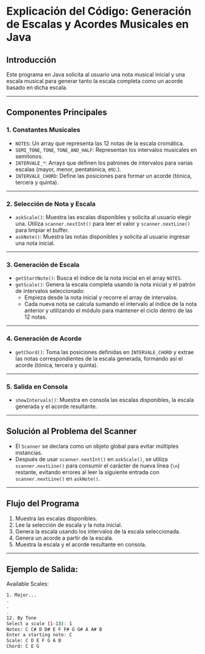 # Explicación del Código: Generación de Escalas y Acordes Musicales en Java

## **Introducción**
Este programa en Java solicita al usuario una nota musical inicial y una escala musical para generar tanto la escala completa como un acorde basado en dicha escala.

---

## **Componentes Principales**

### 1. **Constantes Musicales**
- `NOTES`: Un array que representa las 12 notas de la escala cromática.
- `SEMI_TONE`, `TONE`, `TONE_AND_HALF`: Representan los intervalos musicales en semitonos.
- `INTERVALE_*`: Arrays que definen los patrones de intervalos para varias escalas (mayor, menor, pentatónica, etc.).
- `INTERVALE_CHORD`: Define las posiciones para formar un acorde (tónica, tercera y quinta).

---

### 2. **Selección de Nota y Escala**
- `askScale()`: Muestra las escalas disponibles y solicita al usuario elegir una. Utiliza `scanner.nextInt()` para leer el valor y `scanner.nextLine()` para limpiar el buffer.
- `askNote()`: Muestra las notas disponibles y solicita al usuario ingresar una nota inicial.

---

### 3. **Generación de Escala**
- `getStartNote()`: Busca el índice de la nota inicial en el array `NOTES`.
- `getScale()`: Genera la escala completa usando la nota inicial y el patrón de intervalos seleccionado:
  - Empieza desde la nota inicial y recorre el array de intervalos.
  - Cada nueva nota se calcula sumando el intervalo al índice de la nota anterior y utilizando el módulo para mantener el ciclo dentro de las 12 notas.

---

### 4. **Generación de Acorde**
- `getChord()`: Toma las posiciones definidas en `INTERVALE_CHORD` y extrae las notas correspondientes de la escala generada, formando así el acorde (tónica, tercera y quinta).

---

### 5. **Salida en Consola**
- `showIntervals()`: Muestra en consola las escalas disponibles, la escala generada y el acorde resultante.

---

## **Solución al Problema del Scanner**
- El `Scanner` se declara como un objeto global para evitar múltiples instancias.
- Después de usar `scanner.nextInt()` en `askScale()`, se utiliza `scanner.nextLine()` para consumir el carácter de nueva línea (`\n`) restante, evitando errores al leer la siguiente entrada con `scanner.nextLine()` en `askNote()`.

---

## **Flujo del Programa**
1. Muestra las escalas disponibles.
2. Lee la selección de escala y la nota inicial.
3. Genera la escala usando los intervalos de la escala seleccionada.
4. Genera un acorde a partir de la escala.
5. Muestra la escala y el acorde resultante en consola.

---

## **Ejemplo de Salida:**

Available Scales:

```bash
1. Major...
.
.
.
12. By Tone
Select a scale (1-13): 1 
Notes: C C# D D# E F F# G G# A A# B 
Enter a starting note: C 
Scale: C D E F G A B 
Chord: C E G
```
